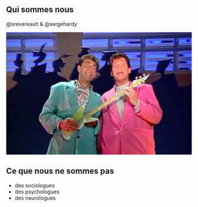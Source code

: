 ## Qui sommes nous
@srevereault & @sergehardy


![bogoss](/resources/debut-soiree.jpg)



## Ce que nous ne sommes pas

- des sociologues
- des psychologues
- des neurologues
